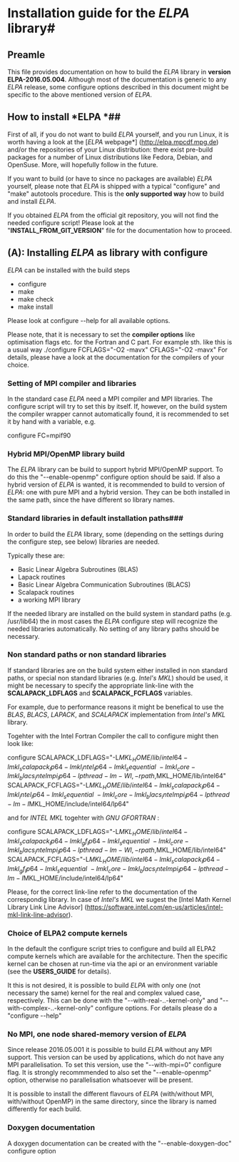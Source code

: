 # Installation guide for the *ELPA* library#

## Preamle ##

This file provides documentation on how to build the *ELPA* library in **version ELPA-2016.05.004**.
Although most of the documentation is generic to any *ELPA* release, some configure options
described in this document might be specific to the above mentioned version of *ELPA*.

## How to install *ELPA *##

First of all, if you do not want to build *ELPA* yourself, and you run Linux,
it is worth having a look at the [*ELPA* webpage*] (http://elpa.mpcdf.mpg.de)
and/or the repositories of your Linux distribution: there exist
pre-build packages for a number of Linux distributions like Fedora,
Debian, and OpenSuse. More, will hopefully follow in the future.

If you want to build (or have to since no packages are available) *ELPA* yourself,
please note that *ELPA* is shipped with a typical "configure" and "make"
autotools procedure. This is the **only supported way** how to build and install *ELPA*.

If you obtained *ELPA* from the official git repository, you will not find
the needed configure script! Please look at the "**INSTALL_FROM_GIT_VERSION**" file
for the documentation how to proceed.


## (A): Installing *ELPA* as library with configure ##

*ELPA* can be installed with the build steps
- configure
- make
- make check
- make install

Please look at configure --help for all available options.

Please note, that it is necessary to set the **compiler options** like optimisation flags etc.
for the Fortran and C part.
For example sth. like this is a usual way ./configure FCFLAGS="-O2 -mavx" CFLAGS="-O2 -mavx"
For details, please have a look at the documentation for the compilers of your choice.

### Setting of MPI compiler and libraries ###

In the standard case *ELPA* need a MPI compiler and MPI libraries. The configure script
will try to set this by itself. If, however, on the build system the compiler wrapper
cannot automatically found, it is recommended to set it by hand with a variable, e.g.

configure FC=mpif90

### Hybrid MPI/OpenMP library build ###
The *ELPA* library can be build to support hybrid MPI/OpenMP support. To do this the
"--enable-openmp" configure option should be said. If also a hybrid version of *ELPA*
is wanted, it is recommended to build to version of *ELPA*: one with pure MPI and
a hybrid version. They can be both installed in the same path, since the have different
so library names.

### Standard libraries in default installation paths###

In order to build the *ELPA* library, some (depending on the settings during the
configure step, see below) libraries are needed.

Typically these are:
  - Basic Linear Algebra Subroutines (BLAS)
  - Lapack routines
  - Basic Linear Algebra Communication Subroutines (BLACS)
  - Scalapack routines
  - a working MPI library

If the needed library are installed on the build system in standard paths (e.g. /usr/lib64)
the in most cases the *ELPA* configure step will recognize the needed libraries
automatically. No setting of any library paths should be necessary.

### Non standard paths or non standard libraries ###

If standard libraries are on the build system either installed in non standard paths, or
special non standard libraries (e.g. *Intel's MKL*) should be used, it might be necessary
to specify the appropriate link-line with the **SCALAPACK_LDFLAGS** and **SCALAPACK_FCFLAGS**
variables.

For example, due to performance reasons it might be benefical to use the *BLAS*, *BLACS*, *LAPACK*,
and *SCALAPACK* implementation from *Intel's MKL* library.

Togehter with the Intel Fortran Compiler the call to configure might then look like:

configure SCALAPACK_LDFLAGS="-L$MKL_HOME/lib/intel64 -lmkl_scalapack_lp64 -lmkl_intel_lp64 -lmkl_sequential \
                             -lmkl_core -lmkl_blacs_intelmpi_lp64 -lpthread -lm -Wl,-rpath,$MKL_HOME/lib/intel64" \
	  SCALAPACK_FCFLAGS="-L$MKL_HOME/lib/intel64 -lmkl_scalapack_lp64 -lmkl_intel_lp64 -lmkl_sequential \
	                      -lmkl_core -lmkl_blacs_intelmpi_lp64 -lpthread -lm -I$MKL_HOME/include/intel64/lp64"

and for *INTEL MKL* togehter with *GNU GFORTRAN* :

configure SCALAPACK_LDFLAGS="-L$MKL_HOME/lib/intel64 -lmkl_scalapack_lp64 -lmkl_gf_lp64 -lmkl_sequential \
                             -lmkl_core -lmkl_blacs_intelmpi_lp64 -lpthread -lm -Wl,-rpath,$MKL_HOME/lib/intel64" \
	  SCALAPACK_FCFLAGS="-L$MKL_HOME/lib/intel64 -lmkl_scalapack_lp64 -lmkl_gf_lp64 -lmkl_sequential \
	                     -lmkl_core -lmkl_blacs_intelmpi_lp64 -lpthread -lm -I$MKL_HOME/include/intel64/lp64"


Please, for the correct link-line refer to the documentation of the correspondig library. In case of *Intel's MKL* we
sugest the [Intel Math Kernel Library Link Line Advisor] (https://software.intel.com/en-us/articles/intel-mkl-link-line-advisor).


### Choice of ELPA2 compute kernels ###

In the default the configure script tries to configure and build all ELPA2 compute kernels which are available for
the architecture. Then the specific kernel can be chosen at run-time via the api or an environment variable (see
the **USERS_GUIDE** for details).

It this is not desired, it is possible to build *ELPA* with only one (not necessary the same) kernel for the
real and complex valued case, respectively. This can be done with the "--with-real-..-kernel-only" and
"--with-complex-..-kernel-only" configure options. For details please do a "configure --help"

### No MPI, one node shared-memory version of *ELPA* ###

Since release 2016.05.001 it is possible to build *ELPA* without any MPI support. This version can be used
by applications, which do not have any MPI parallelisation. To set this version, use the
"--with-mpi=0" configure flag. It is strongly recommmended to also set the "--enable-openmp"
option, otherwise no parallelisation whatsoever will be present.

It is possible to install the different flavours of *ELPA* (with/without MPI, with/without OpenMP) in the same
directory, since the library is named differently for each build.

### Doxygen documentation ###
A doxygen documentation can be created with the "--enable-doxygen-doc" configure option








